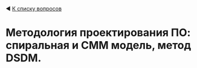 ◀ [К списку вопросов](../README.md)

# Методология проектирования ПО: спиральная и СММ модель, метод DSDM.
